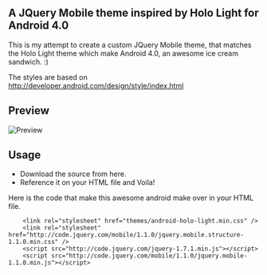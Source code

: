 A JQuery Mobile theme inspired by Holo Light for Android 4.0
-------------------------------------------------------------

This is my attempt to create a custom JQuery Mobile theme, that matches the Holo Light theme which make Android 4.0, an awesome ice cream sandwich. :) 

The styles are based on http://developer.android.com/design/style/index.html

Preview
-----------
![Preview](https://github.com/enathu/jqmobile-android-holo-light-theme/raw/master/preview-holo-light.png "Preview")

Usage
-----------
* Download the source from here. 
* Reference it on your HTML file and Voila!

Here is the code that make this awesome android make over in your HTML file.

		<link rel="stylesheet" href="themes/android-holo-light.min.css" />
		<link rel="stylesheet" href="http://code.jquery.com/mobile/1.1.0/jquery.mobile.structure-1.1.0.min.css" />
		<script src="http://code.jquery.com/jquery-1.7.1.min.js"></script>
		<script src="http://code.jquery.com/mobile/1.1.0/jquery.mobile-1.1.0.min.js"></script>

